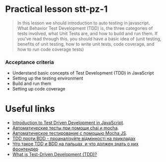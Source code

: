 # Practical lesson stt-pz-1 

> In this lesson we should introduction to auto testing in javascript.
> What Behavior Test Development (TDD) is, the three categories of tests involved, what Unit Tests are, and how to build and run them.
> If you've read through this, you should have a basic idea of (unit testing, benefits of unit testing, how to write unit tests, code coverage, and how to run code coverage tests)

### Acceptance criteria 
* Understand basic concepts of Test Development (TDD) in JavaScript
* Setting up the testing environment
* Build and run them
* Setting up code coverage

# Useful links
* [Introduction to Test Driven Development in JavaScript](https://www.pluralsight.com/guides/introduction-to-test-driven-development-in-javascript).
* [Автоматические тесты при помощи chai и mocha](https://learn.javascript.ru/testing).
* [Автоматическое тестирование с помощью Mocha JS](https://ivaneroshkin.medium.com/%D0%B0%D0%B2%D1%82%D0%BE%D0%BC%D0%B0%D1%82%D0%B8%D1%87%D0%B5%D1%81%D0%BA%D0%BE%D0%B5-%D1%82%D0%B5%D1%81%D1%82%D0%B8%D1%80%D0%BE%D0%B2%D0%B0%D0%BD%D0%B8%D0%B5-%D1%81-%D0%BF%D0%BE%D0%BC%D0%BE%D1%89%D1%8C%D1%8E-mocha-js-585483e3ad74).
* [TDD проти BDD - проаналізуйте відмінності на прикладах](https://uk.myservername.com/c-string-tutorial-string-methods-with-code-examples)
* [Что такое TDD и BDD на пальцах, и что должен знать о них фронтендер
  ](https://medium.com/@lucyhackwrench/%D1%87%D1%82%D0%BE-%D1%82%D0%B0%D0%BA%D0%BE%D0%B5-tdd-%D0%B8-bdd-%D0%BD%D0%B0-%D0%BF%D0%B0%D0%BB%D1%8C%D1%86%D0%B0%D1%85-%D0%B8-%D1%87%D1%82%D0%BE-%D0%B4%D0%BE%D0%BB%D0%B6%D0%B5%D0%BD-%D0%B7%D0%BD%D0%B0%D1%82%D1%8C-%D0%BE-%D0%BD%D0%B8%D1%85-%D1%84%D1%80%D0%BE%D0%BD%D1%82%D0%B5%D0%BD%D0%B4%D0%B5%D1%80-701a10e06bb9)
* [What is Test-Driven Development (TDD)?](https://www.browserstack.com/guide/tdd-vs-bdd-vs-atdd)



